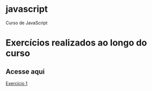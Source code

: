 # javascript
Curso de JavaScript

<h1>Exercícios realizados ao longo do curso</h1>

<h2>Acesse aqui</h2>
<a href="https://emersonthiago168.github.io/javascript/exercicios/exercicio1/" target="_blank">Exercício 1</a>
